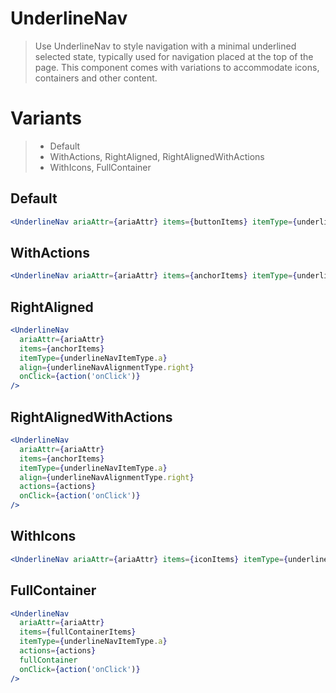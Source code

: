 # UnderlineNav

> Use UnderlineNav to style navigation with a minimal underlined selected state, typically used for navigation placed at the top of the page. This component comes with variations to accommodate icons, containers and other content.

# Variants

> - Default
> - WithActions, RightAligned, RightAlignedWithActions
> - WithIcons, FullContainer

## Default

```jsx
<UnderlineNav ariaAttr={ariaAttr} items={buttonItems} itemType={underlineNavItemType.button} onClick={action('onClick')} />
```

## WithActions

```jsx
<UnderlineNav ariaAttr={ariaAttr} items={anchorItems} itemType={underlineNavItemType.a} actions={actions} onClick={action('onClick')} />
```

## RightAligned

```jsx
<UnderlineNav
  ariaAttr={ariaAttr}
  items={anchorItems}
  itemType={underlineNavItemType.a}
  align={underlineNavAlignmentType.right}
  onClick={action('onClick')}
/>
```

## RightAlignedWithActions

```jsx
<UnderlineNav
  ariaAttr={ariaAttr}
  items={anchorItems}
  itemType={underlineNavItemType.a}
  align={underlineNavAlignmentType.right}
  actions={actions}
  onClick={action('onClick')}
/>
```

## WithIcons

```jsx
<UnderlineNav ariaAttr={ariaAttr} items={iconItems} itemType={underlineNavItemType.a} onClick={action('onClick')} />
```

## FullContainer

```jsx
<UnderlineNav
  ariaAttr={ariaAttr}
  items={fullContainerItems}
  itemType={underlineNavItemType.a}
  actions={actions}
  fullContainer
  onClick={action('onClick')}
/>
```

